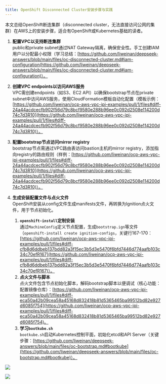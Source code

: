 ```yaml
---
title: OpenShift Disconnected Cluster安装步骤与实践
---
```


本文总结OpenShift断连集群（disconnected cluster，无法直接访问公网的集群）在AWS上的安装步骤，适合有OpenShift或Kubernetes基础的读者。

1. **配置VPC以支持断连集群**  
   public和private subnet通过NAT Gateway隔离，确保安全性。手工创建IAM用户以分配最小权限（学习总结：[https://github.com/liweinan/deepseek-answers/blob/main/files/oc-disconnected-cluster.md#iam-configuration(https://github.com/liweinan/deepseek-answers/blob/main/files/oc-disconnected-cluster.md#iam-configuration)）。

2. **创建VPC endpoints以访问AWS服务**  
   VPC需创建endpoints（如S3、EC2 API）以确保bootstrap节点在private subnet中访问AWS服务，使用CloudFormation模板自动化配置（模板示例：[https://github.com/liweinan/ocp-aws-vpc-ipi-examples/pull/1/files#diff-24a44acdcecfb902f56d79c8bcf9580e288b96ee0c092d2508e114200d74c7d3R10](https://github.com/liweinan/ocp-aws-vpc-ipi-examples/pull/1/files#diff-24a44acdcecfb902f56d79c8bcf9580e288b96ee0c092d2508e114200d74c7d3R10)）。

3. **配置bootstrap节点访问mirror registry**  
   bootstrap节点需通过VPC路由表访问bastion主机的mirror registry，添加指向registry的路由规则（样例：[https://github.com/liweinan/ocp-aws-vpc-ipi-examples/pull/1/files#diff-24a44acdcecfb902f56d79c8bcf9580e288b96ee0c092d2508e114200d74c7d3R10](https://github.com/liweinan/ocp-aws-vpc-ipi-examples/pull/1/files#diff-24a44acdcecfb902f56d79c8bcf9580e288b96ee0c092d2508e114200d74c7d3R10)）。

4. **生成安装配置文件与点火文件**  
   OpenShift安装从config文件生成manifests文件，再转换为Ignition点火文件，用于节点初始化。
    1. **`openshift-install`定制安装**  
       通过`MachineConfig`定义节点配置，生成`bootstrap.ign`等文件（`openshift-install create ignition-configs`，关键行167-170：[https://github.com/liweinan/ocp-aws-vpc-ipi-examples/pull/1/files#diff-cfb8d6ddbeb137bdd82a3f15ec3b5d3e5470f6bfd7446d774aafb103c34c70efR167](https://github.com/liweinan/ocp-aws-vpc-ipi-examples/pull/1/files#diff-cfb8d6ddbeb137bdd82a3f15ec3b5d3e5470f6bfd7446d774aafb103c34c70efR167)）。
    2. **点火文件与脚本**  
       点火文件包含节点初始化脚本，解码bootstrap脚本以便调试（核心功能：配置镜像仓库）：[https://github.com/liweinan/ocp-aws-vpc-ipi-examples/pull/1/files#diff-eca50a42b09cea58a45168d832418b81d5365465ba99512bd82e927d6085f754](https://github.com/liweinan/ocp-aws-vpc-ipi-examples/pull/1/files#diff-eca50a42b09cea58a45168d832418b81d5365465ba99512bd82e927d6085f754)。
    3. **学习`bootkube.sh`**  
       `bootkube.sh`启动Kubernetes控制平面，初始化etcd和API Server（关键步骤：[https://github.com/liweinan/deepseek-answers/blob/main/files/oc-bootstrap.md#bootkube](https://github.com/liweinan/deepseek-answers/blob/main/files/oc-bootstrap.md#bootkube)）。

![](https://raw.githubusercontent.com/liweinan/blogpics2025/main/0706/01.jpg)

![](https://raw.githubusercontent.com/liweinan/blogpics2025/main/0706/02.png)